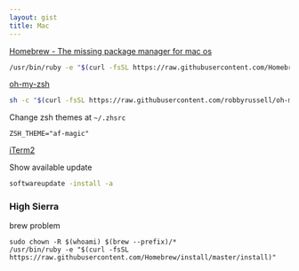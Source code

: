 ```yaml
---
layout: gist
title: Mac
---
```


[Homebrew - The missing package manager for mac os](https://brew.sh/)
```sh
/usr/bin/ruby -e "$(curl -fsSL https://raw.githubusercontent.com/Homebrew/install/master/install)"
```

[oh-my-zsh](https://github.com/robbyrussell/oh-my-zsh)
```sh
sh -c "$(curl -fsSL https://raw.githubusercontent.com/robbyrussell/oh-my-zsh/master/tools/install.sh)"
```

Change zsh themes at `~/.zhsrc`
```
ZSH_THEME="af-magic"
```

[iTerm2](https://www.iterm2.com/)

Show available update
```sh
softwareupdate -install -a
```


### High Sierra

brew problem
```
sudo chown -R $(whoami) $(brew --prefix)/*
/usr/bin/ruby -e "$(curl -fsSL https://raw.githubusercontent.com/Homebrew/install/master/install)"
```
